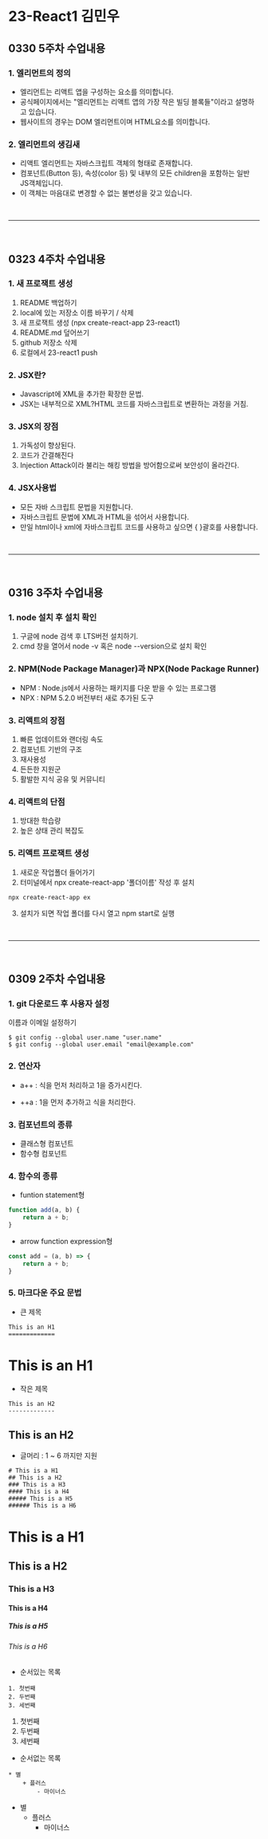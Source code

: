 # 23-React1 김민우

## 0330 5주차 수업내용

### 1. 엘리먼트의 정의
* 엘리먼트는 리액트 앱을 구성하는 요소를 의미합니다.
* 공식페이지에서는 "엘리먼트는 리액트 앱의 가장 작은 빌딩 블록들"이라고 설명하고 있습니다.
* 웹사이트의 경우는 DOM 엘리먼트이며 HTML요소를 의미합니다.

### 2. 엘리먼트의 생김새
* 리액트 엘리먼트는 자바스크립트 객체의 형태로 존재합니다.
* 컴포넌트(Button 등), 속성(color 등) 및 내부의 모든 children을 포함하는 일반 JS객체입니다.
* 이 객체는 마음대로 변경할 수 없는 불변성을 갖고 있습니다.

<br>

---

<br>

## 0323 4주차 수업내용

### 1. 새 프로잭트 생성
1. README 백업하기
2. local에 있는 저장소 이름 바꾸기 / 삭제
3. 새 프로잭트 생성 (npx create-react-app 23-react1)
4. README.md 덮어쓰기
5. github 저장소 삭제
6. 로컬에서 23-react1 push

### 2. JSX란?
* Javascript에 XML을 추가한 확장한 문법.
* JSX는 내부적으로 XML?HTML 코드를 자바스크립트로 변환하는 과정을 거침.

### 3. JSX의 장점
1. 가독성이 향상된다.
2. 코드가 간결해진다
3. Injection Attack이라 불리는 해킹 방법을 방어함으로써 보안성이 올라간다.

### 4. JSX사용법
* 모든 자바 스크립트 문법을 지원합니다.
* 자바스크립트 문법에 XML과 HTML을 섞어서 사용합니다.
* 만일 html이나 xml에 자바스크립트 코드를 사용하고 싶으면 { }괄호를 사용합니다.


<br>

---

<br>

## 0316 3주차 수업내용

### 1. node 설치 후 설치 확인
1. 구글에 node 검색 후 LTS버전 설치하기.
2. cmd 창을 열어서 node -v 혹은 node --version으로 설치 확인
   
### 2. NPM(Node Package Manager)과 NPX(Node Package Runner)
* NPM : Node.js에서 사용하는 패키지를 다운 받을 수 있는 프로그램
* NPX : NPM 5.2.0 버전부터 새로 추가된 도구

### 3. 리액트의 장점
1. 빠른 업데이트와 랜더링 속도
2. 컴포넌트 기반의 구조
3. 재사용성
4. 든든한 지원군
5. 활발한 지식 공유 및 커뮤니티

### 4. 리액트의 단점
1. 방대한 학습량
2. 높은 상태 관리 복잡도

### 5. 리액트 프로잭트 생성
1. 새로운 작업폴더 들어가기
2. 터미널에서 npx create-react-app '폴더이름' 작성 후 설치
```
npx create-react-app ex
```
3. 설치가 되면 작업 폴더를 다시 열고 npm start로 실행

<br>

---

<br>

## 0309 2주차 수업내용

### 1. git 다운로드 후 사용자 설정
이름과 이메일 설정하기
```
$ git config --global user.name "user.name"
$ git config --global user.email "email@example.com"
```

### 2. 연산자
* a++ : 식을 먼저 처리하고 1을 증가시킨다.

* ++a : 1을 먼저 추가하고 식을 처리한다.

### 3. 컴포넌트의 종류
* 클래스형 컴포넌트
* 함수형 컴포넌트

### 4. 함수의 종류
* funtion statement형

``` js
function add(a, b) {
    return a + b;
}
```
* arrow function expression형
``` js
const add = (a, b) => {
    return a + b;
}
```

### 5. 마크다운 주요 문법
* 큰 제목
```
This is an H1
=============
```

This is an H1
=============

* 작은 제목
```
This is an H2
-------------
```

This is an H2
-------------

* 글머리 : 1 ~ 6 까지만 지원
```
# This is a H1
## This is a H2
### This is a H3
#### This is a H4
##### This is a H5
###### This is a H6
```

# This is a H1
## This is a H2
### This is a H3
#### This is a H4
##### This is a H5
###### This is a H6

* 순서있는 목록
```
1. 첫번째
2. 두번째
3. 세번째
```
1. 첫번째
2. 두번째
3. 세번째

* 순서없는 목록
```
* 별
    + 플러스
        - 마이너스
```
* 별
  + 플러스
    - 마이너스